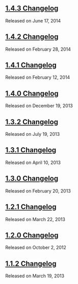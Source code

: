 <script>{
	"title": "Changelogs",
	"noHeadingLinks": true
}</script>

## [1.4.3 Changelog](/changelog/1.4.3/)
Released on June 17, 2014

## [1.4.2 Changelog](/changelog/1.4.2/)
Released on February 28, 2014

## [1.4.1 Changelog](/changelog/1.4.1/)
Released on February 12, 2014

## [1.4.0 Changelog](/changelog/1.4.0/)
Released on December 19, 2013

## [1.3.2 Changelog](/changelog/1.3.2/)
Released on July 19, 2013

## [1.3.1 Changelog](/changelog/1.3.1/)
Released on April 10, 2013

## [1.3.0 Changelog](/changelog/1.3.0/)
Released on February 20, 2013

## [1.2.1 Changelog](/changelog/1.2.1/)
Released on March 22, 2013

## [1.2.0 Changelog](/changelog/1.2.0/)
Released on October 2, 2012

## [1.1.2 Changelog](/changelog/1.1.2/)
Released on March 19, 2013
